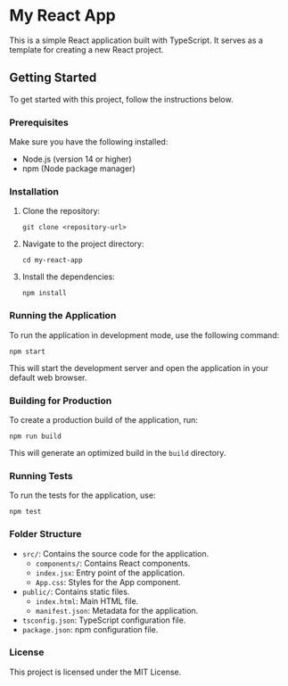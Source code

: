 # My React App

This is a simple React application built with TypeScript. It serves as a template for creating a new React project.

## Getting Started

To get started with this project, follow the instructions below.

### Prerequisites

Make sure you have the following installed:

- Node.js (version 14 or higher)
- npm (Node package manager)

### Installation

1. Clone the repository:

   ```
   git clone <repository-url>
   ```

2. Navigate to the project directory:

   ```
   cd my-react-app
   ```

3. Install the dependencies:

   ```
   npm install
   ```

### Running the Application

To run the application in development mode, use the following command:

```
npm start
```

This will start the development server and open the application in your default web browser.

### Building for Production

To create a production build of the application, run:

```
npm run build
```

This will generate an optimized build in the `build` directory.

### Running Tests

To run the tests for the application, use:

```
npm test
```

### Folder Structure

- `src/`: Contains the source code for the application.
  - `components/`: Contains React components.
  - `index.jsx`: Entry point of the application.
  - `App.css`: Styles for the App component.
- `public/`: Contains static files.
  - `index.html`: Main HTML file.
  - `manifest.json`: Metadata for the application.
- `tsconfig.json`: TypeScript configuration file.
- `package.json`: npm configuration file.

### License

This project is licensed under the MIT License.
